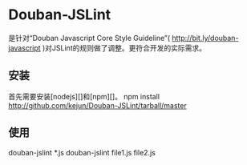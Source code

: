 Douban-JSLint
==============
是针对“Douban Javascript Core Style Guideline”( <http://bit.ly/douban-javascript> )对JSLint的规则做了调整。更符合开发的实际需求。

安装
------
首先需要安装[nodejs][]和[npm][]。
  npm install http://github.com/kejun/Douban-JSLint/tarball/master

使用
------
  douban-jslint *.js
  douban-jslint file1.js file2.js


